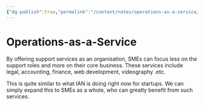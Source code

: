 ```yaml
---
{"dg-publish":true,"permalink":"/content/notes/operations-as-a-service/"}
---
```


# Operations-as-a-Service

By offering support services as an organisation, SMEs can focus less on the support roles and more on their core business. These services include legal, accounting, finance, web development, videography .etc.

This is quite similar to what IAN is doing right now for startups. We can simply expand this to SMEs as a whole, who can greatly benefit from such services.
